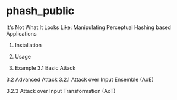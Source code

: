 # phash_public
It's Not What It Looks Like: Manipulating Perceptual Hashing based Applications


1. Installation

2. Usage

3. Example
3.1 Basic Attack

3.2 Advanced Attack
3.2.1 Attack over Input Ensemble (AoE) 

3.2.3 Attack over Input Transformation (AoT)